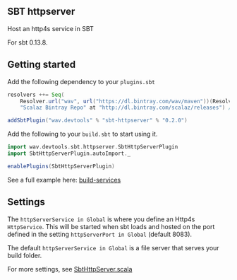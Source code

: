 ## SBT httpserver

Host an http4s service in SBT

For sbt 0.13.8.

## Getting started

Add the following dependency to your `plugins.sbt`

```scala
resolvers ++= Seq(
    Resolver.url("wav", url("https://dl.bintray.com/wav/maven"))(Resolver.ivyStylePatterns),
    "Scalaz Bintray Repo" at "http://dl.bintray.com/scalaz/releases") // scalaz-stream

addSbtPlugin("wav.devtools" % "sbt-httpserver" % "0.2.0")
```

Add the following to your `build.sbt` to start using it.

```scala
import wav.devtools.sbt.httpserver.SbtHttpServerPlugin
import SbtHttpServerPlugin.autoImport._

enablePlugins(SbtHttpServerPlugin)
```

See a full example here: [build-services](examples/build-services/build.sbt)

## Settings

The `httpServerService in Global` is where you define an Http4s `HttpService`. This will be started when sbt loads and hosted on the port defined in the setting `httpServerPort in Global` (default 8083).

The default `httpServerService in Global` is a file server that serves your build folder.

For more settings, see [SbtHttpServer.scala](src/main/scala/wav/devtools/sbt/httpserver/SbtHttpServer.scala)